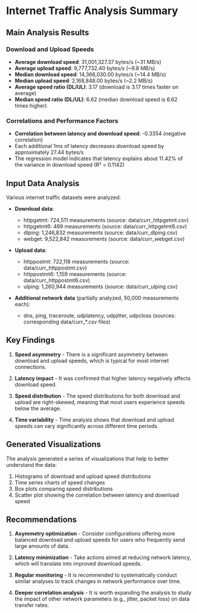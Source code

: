 # Internet Traffic Analysis Summary

## Main Analysis Results

### Download and Upload Speeds

- **Average download speed**: 31,001,327.37 bytes/s (~31 MB/s)
- **Average upload speed**: 9,777,732.40 bytes/s (~9.8 MB/s)
- **Median download speed**: 14,366,030.00 bytes/s (~14.4 MB/s)
- **Median upload speed**: 2,168,848.00 bytes/s (~2.2 MB/s)
- **Average speed ratio (DL/UL)**: 3.17 (download is 3.17 times faster on average)
- **Median speed ratio (DL/UL)**: 6.62 (median download speed is 6.62 times higher)

### Correlations and Performance Factors

- **Correlation between latency and download speed**: -0.3354 (negative correlation)
- Each additional 1ms of latency decreases download speed by approximately 27.44 bytes/s
- The regression model indicates that latency explains about 11.42% of the variance in download speed (R² = 0.1142)

## Input Data Analysis

Various internet traffic datasets were analyzed:

- **Download data**: 
  - httpgetmt: 724,511 measurements (source: data/curr_httpgetmt.csv)
  - httpgetmt6: 489 measurements (source: data/curr_httpgetmt6.csv)
  - dlping: 1,246,832 measurements (source: data/curr_dlping.csv)
  - webget: 9,522,842 measurements (source: data/curr_webget.csv)

- **Upload data**:
  - httppostmt: 722,118 measurements (source: data/curr_httppostmt.csv)
  - httppostmt6: 1,159 measurements (source: data/curr_httppostmt6.csv)
  - ulping: 1,260,944 measurements (source: data/curr_ulping.csv)

- **Additional network data** (partially analyzed, 50,000 measurements each):
  - dns, ping, traceroute, udplatency, udpjitter, udpcloss (sources: corresponding data/curr_*.csv files)

## Key Findings

1. **Speed asymmetry** - There is a significant asymmetry between download and upload speeds, which is typical for most internet connections.

2. **Latency impact** - It was confirmed that higher latency negatively affects download speed.

3. **Speed distribution** - The speed distributions for both download and upload are right-skewed, meaning that most users experience speeds below the average.

4. **Time variability** - Time analysis shows that download and upload speeds can vary significantly across different time periods.

## Generated Visualizations

The analysis generated a series of visualizations that help to better understand the data:

1. Histograms of download and upload speed distributions
2. Time series charts of speed changes
3. Box plots comparing speed distributions
4. Scatter plot showing the correlation between latency and download speed

## Recommendations

1. **Asymmetry optimization** - Consider configurations offering more balanced download and upload speeds for users who frequently send large amounts of data.

2. **Latency minimization** - Take actions aimed at reducing network latency, which will translate into improved download speeds.

3. **Regular monitoring** - It is recommended to systematically conduct similar analyses to track changes in network performance over time.

4. **Deeper correlation analysis** - It is worth expanding the analysis to study the impact of other network parameters (e.g., jitter, packet loss) on data transfer rates. 